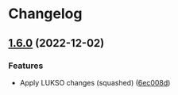 # Changelog

## [1.6.0](https://github.com/lukso-network/tools-wagyu-key-gen/compare/v1.5.0...v1.6.0) (2022-12-02)


### Features

* Apply LUKSO changes (squashed) ([6ec008d](https://github.com/lukso-network/tools-wagyu-key-gen/commit/6ec008dbe094799d5dd163d144576b48707d81d1))
